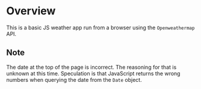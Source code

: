# Overview
This is a basic JS weather app run from a browser using the `Openweathermap` API.

## Note
The date at the top of the page is incorrect. The reasoning for that is unknown at this time. Speculation is that JavaScript returns the wrong numbers when querying the date from the `Date` object.
